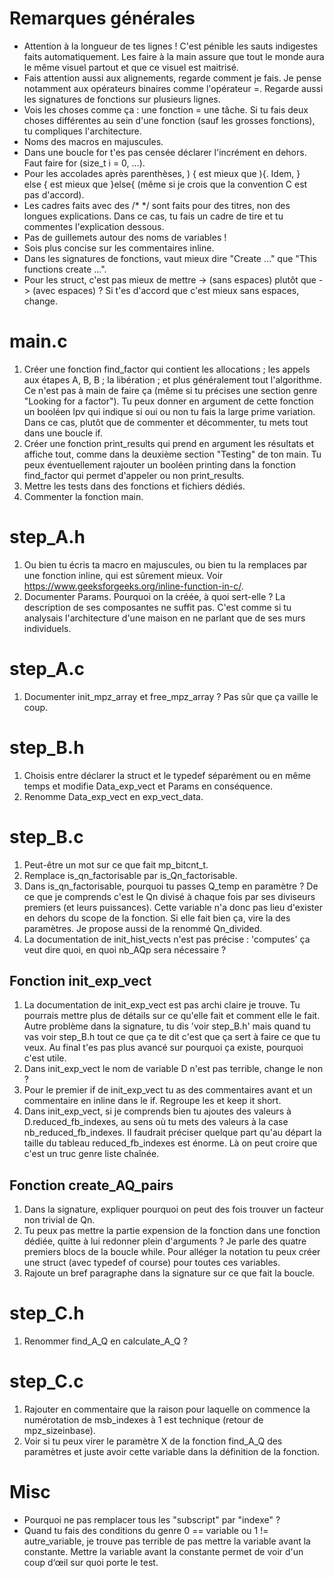 # Remarques générales
- Attention à la longueur de tes lignes ! C'est pénible les sauts indigestes
  faits automatiquement. Les faire à la main assure que tout le monde aura le
  même visuel partout et que ce visuel est maitrisé.
- Fais attention aussi aux alignements, regarde comment je fais. Je pense
  notamment aux opérateurs binaires comme l'opérateur =. Regarde aussi les
  signatures de fonctions sur plusieurs lignes.
- Vois les choses comme ça : une fonction = une tâche. Si tu fais deux choses
  différentes au sein d'une fonction (sauf les grosses fonctions), tu
  compliques l'architecture.
- Noms des macros en majuscules.
- Dans une boucle for t'es pas censée déclarer l'incrément en dehors. Faut
  faire for (size_t i = 0, …).
- Pour les accolades après parenthèses, ) { est mieux que ){. Idem, } else {
  est mieux que }else{ (même si je crois que la convention C est pas d'accord).
- Les cadres faits avec des /* */ sont faits pour des titres, non des longues
  explications. Dans ce cas, tu fais un cadre de tire et tu commentes
  l'explication dessous.
- Pas de guillemets autour des noms de variables !
- Sois plus concise sur les commentaires inline.
- Dans les signatures de fonctions, vaut mieux dire "Create …" que "This
  functions create …".
- Pour les struct, c'est pas mieux de mettre -> (sans espaces) plutôt que  ->
  (avec espaces) ? Si t'es d'accord que c'est mieux sans espaces, change.

# main.c
1. Créer une fonction find_factor qui contient les allocations ; les appels aux
   étapes A, B, B ; la libération ; et plus généralement tout l'algorithme. Ce
   n'est pas à main de faire ça (même si tu précises une section genre "Looking
   for a factor"). Tu peux donner en argument de cette fonction un booléen lpv
   qui indique si oui ou non tu fais la large prime variation. Dans ce cas,
   plutôt que de commenter et décommenter, tu mets tout dans une boucle if.
2. Créer une fonction print_results qui prend en argument les résultats et
   affiche tout, comme dans la deuxième section "Testing" de ton main. Tu peux
   éventuellement rajouter un booléen printing dans la fonction find_factor qui
   permet d'appeler ou non print_results.
3. Mettre les tests dans des fonctions et fichiers dédiés.
4. Commenter la fonction main.

# step_A.h
1. Ou bien tu écris ta macro en majuscules, ou bien tu la remplaces par une
   fonction inline, qui est sûrement mieux. Voir
   https://www.geeksforgeeks.org/inline-function-in-c/.
1. Documenter Params. Pourquoi on la créée, à quoi sert-elle ? La description
   de ses composantes ne suffit pas. C'est comme si tu analysais l'architecture
   d'une maison en ne parlant que de ses murs individuels.

# step_A.c
1. Documenter init_mpz_array et free_mpz_array ? Pas sûr que ça vaille le coup.

# step_B.h
1. Choisis entre déclarer la struct et le typedef séparément ou en même temps
   et modifie Data_exp_vect et Params en conséquence.
2. Renomme Data_exp_vect en exp_vect_data.

# step_B.c
1. Peut-être un mot sur ce que fait mp_bitcnt_t.
2. Remplace is_qn_factorisable par is_Qn_factorisable.
3. Dans is_qn_factorisable, pourquoi tu passes Q_temp en paramètre ? De ce que
   je comprends c'est le Qn divisé à chaque fois par ses diviseurs premiers (et
   leurs puissances). Cette variable n'a donc pas lieu d'exister en dehors du
   scope de la fonction. Si elle fait bien ça, vire la des paramètres. Je
   propose aussi de la renommé Qn_divided.
4. La documentation de init_hist_vects n'est pas précise : 'computes' ça veut
   dire quoi, en quoi nb_AQp sera nécessaire ?
## Fonction init_exp_vect
1. La documentation de init_exp_vect est pas archi claire je trouve. Tu
   pourrais mettre plus de détails sur ce qu'elle fait et comment elle le fait.
   Autre problème dans la signature, tu dis 'voir step_B.h' mais quand tu vas
   voir step_B.h tout ce que ça te dit c'est que ça sert à faire ce que tu
   veux. Au final t'es pas plus avancé sur pourquoi ça existe, pourquoi c'est
   utile.
2. Dans init_exp_vect le nom de variable D n'est pas terrible, change le non ?
3. Pour le premier if de init_exp_vect tu as des commentaires avant et un
   commentaire en inline dans le if. Regroupe les et keep it short.
4. Dans init_exp_vect, si je comprends bien tu ajoutes des valeurs à
   D.reduced_fb_indexes, au sens où tu mets des valeurs à la case
   nb_reduced_fb_indexes. Il faudrait préciser quelque part qu'au départ la
   taille du tableau reduced_fb_indexes est énorme. Là on peut croire que c'est
   un truc genre liste chaînée.
## Fonction create_AQ_pairs
1. Dans la signature, expliquer pourquoi on peut des fois trouver un facteur
   non trivial de Qn.
2. Tu peux pas mettre la partie expension de la fonction dans une fonction
   dédiée, quitte à lui redonner plein d'arguments ? Je parle des quatre
   premiers blocs de la boucle while. Pour alléger la notation tu peux créer
   une struct (avec typedef of course) pour toutes ces variables.
3. Rajoute un bref paragraphe dans la signature sur ce que fait la boucle.

# step_C.h
1. Renommer find_A_Q en calculate_A_Q ?

# step_C.c
1. Rajouter en commentaire que la raison pour laquelle on commence la
   numérotation de msb_indexes à 1 est technique (retour de mpz_sizeinbase).
2. Voir si tu peux virer le paramètre X de la fonction find_A_Q des paramètres
   et juste avoir cette variable dans la définition de la fonction.

# Misc
- Pourquoi ne pas remplacer tous les "subscript" par "indexe" ?
- Quand tu fais des conditions du genre 0 == variable ou 1 != autre_variable,
  je trouve pas terrible de pas mettre la variable avant la constante. Mettre
  la variable avant la constante permet de voir d'un coup d‘œil sur quoi porte
  le test.

